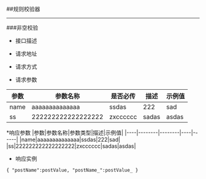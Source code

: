 
##规则校验器
***
###非空校验
* 接口描述

* 请求地址

* 请求方式

* 请求参数

|参数|参数名称|是否必传|描述|示例值|
|----|--------|--------|----|------|
|name|aaaaaaaaaaaaaa|ssdas|222|sad|
|ss|222222222222222222|zxcccccc|sadas|asdas|

*响应参数
|参数|参数名称|参数类型|描述|示例值|
|----|--------|--------|----|------|
|name|aaaaaaaaaaaaaa|ssdas|222|sad|
|ss|222222222222222222|zxcccccc|sadas|asdas|

* 响应实例

`
	{
		"postName":postValue,
		"postName_":postValue_
	}
`
